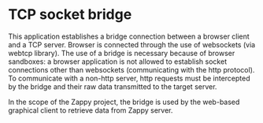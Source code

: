 # TCP socket bridge

This application establishes a bridge connection between a browser client and 
a TCP server. Browser is connected through the use of websockets (via webtcp 
library).
The use of a bridge is necessary because of browser sandboxes: a browser 
application is not allowed to establish socket connections other than 
websockets (communicating with the http protocol). To communicate with a 
non-http server, http requests must be intercepted by the bridge and their 
raw data transmitted to the target server.

In the scope of the Zappy project, the bridge is used by the web-based 
graphical client to retrieve data from Zappy server.
